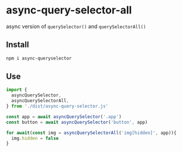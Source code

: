 # async-query-selector-all

async version of `querySelector()` and `querySelectorAll()`

## Install

```bash
npm i async-queryselector
```

## Use

```typescript
import {
  asyncQuerySelector,
  asyncQuerySelectorAll,
} from './dist/async-query-selector.js'

const app = await asyncQuerySelector('.app')
const button = await asyncQuerySelector('button', app)

for await(const img = asyncQuerySelectorAll('img[hidden]', app)){
  img.hidden = false
}
```
